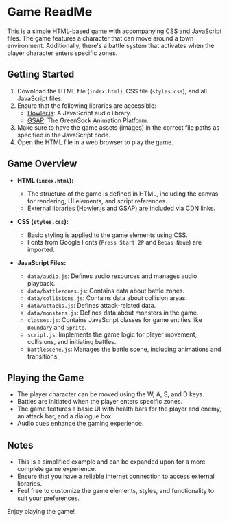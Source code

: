 # Game ReadMe

This is a simple HTML-based game with accompanying CSS and JavaScript files. The game features a character that can move around a town environment. Additionally, there's a battle system that activates when the player character enters specific zones.

## Getting Started

1. Download the HTML file (`index.html`), CSS file (`styles.css`), and all JavaScript files.
2. Ensure that the following libraries are accessible:
   - [Howler.js](https://howlerjs.com/): A JavaScript audio library.
   - [GSAP](https://greensock.com/gsap/): The GreenSock Animation Platform.
3. Make sure to have the game assets (images) in the correct file paths as specified in the JavaScript code.
4. Open the HTML file in a web browser to play the game.

## Game Overview

- **HTML (`index.html`):**

  - The structure of the game is defined in HTML, including the canvas for rendering, UI elements, and script references.
  - External libraries (Howler.js and GSAP) are included via CDN links.

- **CSS (`styles.css`):**

  - Basic styling is applied to the game elements using CSS.
  - Fonts from Google Fonts (`Press Start 2P` and `Bebas Neue`) are imported.

- **JavaScript Files:**
  - `data/audio.js`: Defines audio resources and manages audio playback.
  - `data/battlezones.js`: Contains data about battle zones.
  - `data/collisions.js`: Contains data about collision areas.
  - `data/attacks.js`: Defines attack-related data.
  - `data/monsters.js`: Defines data about monsters in the game.
  - `classes.js`: Contains JavaScript classes for game entities like `Boundary` and `Sprite`.
  - `script.js`: Implements the game logic for player movement, collisions, and initiating battles.
  - `battlescene.js`: Manages the battle scene, including animations and transitions.

## Playing the Game

- The player character can be moved using the W, A, S, and D keys.
- Battles are initiated when the player enters specific zones.
- The game features a basic UI with health bars for the player and enemy, an attack bar, and a dialogue box.
- Audio cues enhance the gaming experience.

## Notes

- This is a simplified example and can be expanded upon for a more complete game experience.
- Ensure that you have a reliable internet connection to access external libraries.
- Feel free to customize the game elements, styles, and functionality to suit your preferences.

Enjoy playing the game!
